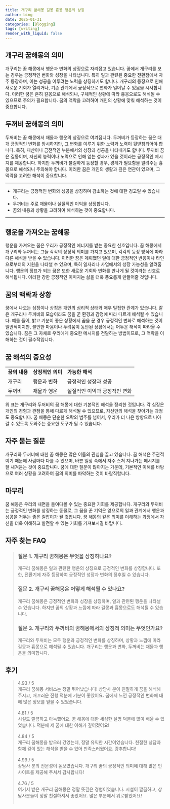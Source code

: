 ```yaml
---
title: 개구리 꿈해몽 길몽 흉몽 행운의 상징
author: bing
date: 2025-01-31
categories: [Blogging]
tags: [writing]
render_with_liquid: false
---
```



<h2 id='개구리 꿈해몽의 의미'>개구리 꿈해몽의 의미</h2>

<p>개구리는 꿈 해몽에서 행운과 변화의 상징으로 자리잡고 있습니다. 꿈에서 개구리를 보는 경우는 긍정적인 변화와 성장을 나타냅니다. 특히 일과 관련된 중요한 전환점에서 자주 등장하며, 이는 성공을 이루려는 노력을 상징하기도 합니다. 개구리의 등장으로 인해 새로운 기회가 열리거나, 기존 관계에서 긍정적으로 변화가 일어날 수 있음을 시사합니다. 이러한 꿈은 흔히 길몽으로 해석되나, 구체적인 상황에 따라 흉몽으로도 해석될 수 있으므로 주의가 필요합니다. 꿈의 맥락을 고려하여 개인의 상황에 맞춰 해석하는 것이 중요합니다.</p>

<h2 id='두꺼비 꿈해몽의 의미'>두꺼비 꿈해몽의 의미</h2>

<p>두꺼비는 꿈 해몽에서 재물과 행운의 상징으로 여겨집니다. 두꺼비가 등장하는 꿈은 대개 긍정적인 변화를 암시하지만, 그 변화를 이루기 위한 노력과 노력이 뒷받침되어야 합니다. 특히, 재산이나 금전적인 부분에서의 성장과 성공을 나타내기도 합니다. 두꺼비 꿈은 길몽이며, 자신의 능력이나 노력으로 인해 얻는 성과가 있을 것이라는 긍정적인 메시지를 제공합니다. 하지만 두꺼비가 불길하게 등장할 경우, 경계가 필요함을 알려주는 흉몽으로 해석되니 주의해야 합니다. 이러한 꿈은 개인의 생활과 깊은 연관이 있으며, 그 맥락을 고려한 해석이 중요합니다.</p>

<hr />

<ul>
    <li>개구리는 긍정적인 변화와 성공을 상징하며 감소하는 것에 대한 경고일 수 있습니다.</li>
    <li>두꺼비는 주로 재물이나 실질적인 이익을 상징합니다.</li>
    <li>꿈의 내용과 상황을 고려하여 해석하는 것이 중요합니다.</li>
</ul>

<hr />

<h2 id='행운을 가져오는 꿈해몽'>행운을 가져오는 꿈해몽</h2>

<p>행운을 가져오는 꿈은 우리가 긍정적인 에너지를 받는 중요한 신호입니다. 꿈 해몽에서 개구리와 두꺼비는 그들 각각의 상징적 의미를 가지고 있으며, 각각의 등장 방식에 따라 다른 해석을 받을 수 있습니다. 이러한 꿈은 계획했던 일에 대한 긍정적인 반응이나 타인으로부터의 지원을 나타낼 수 있으며, 특히 일자리나 사업에서의 성장 가능성을 알려줍니다. 행운의 징표가 되는 꿈은 또한 새로운 기회와 변화를 만나게 될 것이라는 신호로 해석됩니다. 이러한 강한 긍정적인 이미지는 삶을 더욱 풍요롭게 만들어줄 것입니다.</p>

<h2 id='꿈의 맥락과 상황'>꿈의 맥락과 상황</h2>

<p>꿈에서 나오는 심징이나 상징은 개인의 심리적 상태와 매우 밀접한 관계가 있습니다. 같은 개구리나 두꺼비의 모습이라도 꿈을 꾼 환경과 감정에 따라 다르게 해석될 수 있습니다. 예를 들어, 밝고 기분이 좋은 상황에서 꿈을 꾼 경우 긍정적인 변화로 해석하는 것이 일반적이지만, 불안한 마음이나 두려움이 동반된 상황에서는 어두운 해석이 따라올 수 있습니다. 꿈은 그 자체로 우리에게 중요한 메시지를 전달하는 방법이므로, 그 맥락을 이해하는 것이 필수적입니다.</p>

<h2 id='꿈 해석의 중요성'>꿈 해석의 중요성</h2>

<table>
    <tr>
        <td><b>꿈의 내용</b></td>
        <td><b>상징적인 의미</b></td>
        <td><b>가능한 해석</b></td>
    </tr>
    <tr>
        <td>개구리</td>
        <td>행운과 변화</td>
        <td>긍정적인 성장과 성공</td>
    </tr>
    <tr>
        <td>두꺼비</td>
        <td>재물과 행운</td>
        <td>실질적인 이익과 긍정적인 변화</td>
    </tr>
</table>

<p>위 표는 개구리와 두꺼비의 꿈 해몽에 대한 기본적인 해석을 정리한 것입니다. 각 심징은 개인의 경험과 관점을 통해 다르게 해석될 수 있으므로, 자신만의 해석을 찾아가는 과정도 중요합니다. 꿈 해몽은 단순한 오락의 범주를 넘어서, 우리가 더 나은 방향으로 나아갈 수 있도록 도와주는 중요한 도구가 될 수 있습니다.</p>

<h2 id='자주 묻는 질문'>자주 묻는 질문</h2>

<p>개구리와 두꺼비에 대한 꿈 해몽은 많은 이들의 관심을 끌고 있습니다. 꿈 해석은 주관적이기 때문에 사람마다 다를 수 있으며, 바쁜 일상 속에서 자주 스쳐 지나가는 메시지를 잘 새겨듣는 것이 중요합니다. 꿈에 대한 질문이 많아지는 가운데, 기본적인 이해를 바탕으로 여러 상황을 고려하여 꿈의 의미를 파악하는 것이 바람직합니다.</p>

<h2 id='마무리'>마무리</h2>

<p>꿈 해몽은 우리의 내면을 들여다볼 수 있는 중요한 기회를 제공합니다. 개구리와 두꺼비는 긍정적인 변화를 상징하는 동물로, 그 꿈을 꾼 기억은 앞으로의 일과 관계에서 행운과 성공을 거두는 좋은 길잡이가 될 것입니다. 꿈 해몽의 깊은 의미를 이해하는 과정에서 자신을 더욱 이해하고 발전할 수 있는 기회를 가져보시길 바랍니다.</p>


<h2 id='자주_찾는_FAQ'>자주 찾는 FAQ</h2>
<div itemscope="" itemtype="https://schema.org/FAQPage"> 
<blockquote> 
<div itemscope="" itemprop="mainEntity" itemtype="https://schema.org/Question"> 
<h3 itemprop="name">질문 1. 개구리 꿈해몽은 무엇을 상징하나요?</h3> 
<div itemscope="" itemprop="acceptedAnswer" itemtype="https://schema.org/Answer"> 
<span itemprop="text"> 
<p>개구리 꿈해몽은 일과 관련한 행운의 상징으로 긍정적인 변화를 상징합니다. 또한, 전환기에 자주 등장하여 긍정적인 성장과 변화의 징후일 수 있습니다.</p> 
</span> 
</div> 
</div> 
<div itemscope="" itemprop="mainEntity" itemtype="https://schema.org/Question"> 
<h3 itemprop="name">질문 2. 개구리 꿈해몽은 어떻게 해석될 수 있나요?</h3> 
<div itemscope="" itemprop="acceptedAnswer" itemtype="https://schema.org/Answer"> 
<span itemprop="text"> 
<p>개구리 꿈해몽은 긍정적인 변화와 성장을 상징하며, 일과 관련된 행운을 나타낼 수 있습니다. 하지만 꿈의 상황과 느낌에 따라 길몽과 흉몽으로도 해석될 수 있습니다.</p> 
</span> 
</div> 
</div> 
<div itemscope="" itemprop="mainEntity" itemtype="https://schema.org/Question"> 
<h3 itemprop="name">질문 3. 개구리와 두꺼비의 꿈해몽에서의 상징적 의미는 무엇인가요?</h3> 
<div itemscope="" itemprop="acceptedAnswer" itemtype="https://schema.org/Answer"> 
<span itemprop="text"> 
<p>개구리와 두꺼비는 모두 행운과 긍정적인 변화를 상징하며, 상황과 느낌에 따라 길몽과 흉몽으로 해석될 수 있습니다. 개구리는 행운과 변화, 두꺼비는 재물과 행운을 의미합니다.</p> 
</span> 
</div> 
</div> 
</blockquote> 
</div>
<h2 id='후기'>후기</h2>
<div itemscope itemtype="https://schema.org/Product">
  <blockquote>
  <div itemprop="review" itemscope itemtype="https://schema.org/Review">
      <div itemprop="reviewRating" itemscope itemtype="https://schema.org/Rating"> <span itemprop="ratingValue">4.93</span> / <span itemprop="bestRating">5</span> </div>
      <span itemprop="reviewBody">개구리 꿈해몽 서비스는 정말 뛰어났습니다! 상담사 분이 친절하게 꿈을 해석해주시고, 매끄러운 진행 덕분에 기분이 좋았어요. 꿈에서 느낀 긍정적인 변화에 대해 많은 정보를 얻을 수 있었습니다.</span>
  </div>
  <br>
  <div itemprop="review" itemscope itemtype="https://schema.org/Review">
      <div itemprop="reviewRating" itemscope itemtype="https://schema.org/Rating"> <span itemprop="ratingValue">4.81</span> / <span itemprop="bestRating">5</span> </div>
      <span itemprop="reviewBody">시설도 깔끔하고 아늑했어요. 꿈 해몽에 대한 세심한 설명 덕분에 많이 배울 수 있었습니다. 덕분에 제 꿈에 대한 이해가 깊어졌어요!</span>
  </div>
  <br>
  <div itemprop="review" itemscope itemtype="https://schema.org/Review">
      <div itemprop="reviewRating" itemscope itemtype="https://schema.org/Rating"> <span itemprop="ratingValue">4.84</span> / <span itemprop="bestRating">5</span> </div>
      <span itemprop="reviewBody">개구리 꿈해몽을 받으러 갔었는데, 정말 유익한 시간이었습니다. 친절한 상담과 함께 깊이 있는 해석을 받을 수 있어 만족스러웠어요. 강추합니다!</span>
  </div>
  <br>
  <div itemprop="review" itemscope itemtype="https://schema.org/Review">
      <div itemprop="reviewRating" itemscope itemtype="https://schema.org/Rating"> <span itemprop="ratingValue">4.99</span> / <span itemprop="bestRating">5</span> </div>
      <span itemprop="reviewBody">상담사 분의 전문성이 돋보였습니다. 개구리 꿈의 긍정적인 의미에 대해 많은 인사이트를 제공해 주셔서 감사합니다!</span>
  </div>
  <br>
  <div itemprop="review" itemscope itemtype="https://schema.org/Review">
      <div itemprop="reviewRating" itemscope itemtype="https://schema.org/Rating"> <span itemprop="ratingValue">4.76</span> / <span itemprop="bestRating">5</span> </div>
      <span itemprop="reviewBody">여기서 받은 개구리 꿈해몽은 정말 뜻깊은 경험이었습니다. 시설이 깔끔하고, 상담사분들이 정말 친절하셔서 좋았어요. 많은 부분에서 위로받았어요!</span>
  </div>
  <br>
  </blockquote>
</div>
